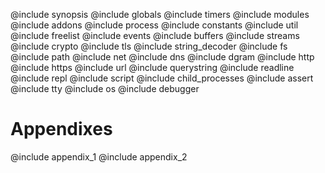
@include synopsis
@include globals
@include timers
@include modules
@include addons
@include process
@include constants
@include util
@include freelist
@include events
@include buffers
@include streams
@include crypto
@include tls
@include string_decoder
@include fs
@include path
@include net
@include dns
@include dgram
@include http
@include https
@include url
@include querystring
@include readline
@include repl
@include script
@include child_processes
@include assert
@include tty
@include os
@include debugger

# Appendixes
@include appendix_1
@include appendix_2

